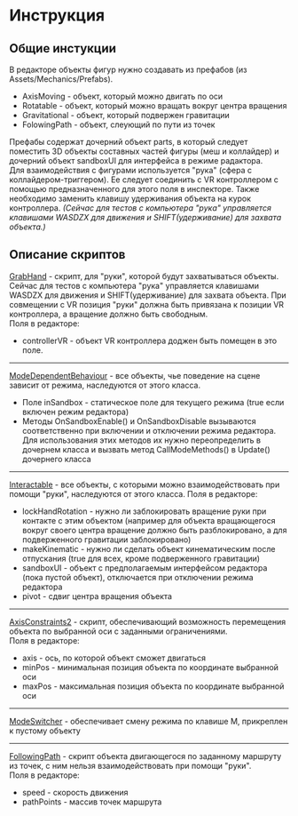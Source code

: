 # Инструкция
## Общие инстукции
В редакторе объекты фигур нужно создавать из префабов (из Assets/Mechanics/Prefabs).
+ AxisMoving - объект, который можно двигать по оси
+ Rotatable - объект, который можно вращать вокруг центра вращения
+ Gravitational - объект, который подвержен гравитации
+ FolowingPath - объект, слеующий по пути из точек

Префабы содержат дочерний объект parts, в который следует поместить 3D объекты составных частей фигуры (меш и коллайдер) и дочерний объект sandboxUI для интерфейса в режиме радактора.  
Для взаимодействия с фигурами используется "рука" (сфера с коллайдером-триггером). Ее следует соединить с VR контроллером с помощью предназначенного для этого поля в инспекторе. Также необходимо заменить клавишу удерживания объекта на курок контроллера. *(Сейчас для тестов с компьютера "рука" управляется клавишами WASDZX для движения и SHIFT(удерживание) для захвата объекта.)*
## Описание скриптов
[GrabHand](https://github.com/Yudjerick/Inversia/blob/master/Assets/Mechanics/Scripts/GrabHand.cs) - скрипт, для "руки", которой будут захватываться объекты. Сейчас для тестов с компьютера "рука" управляется клавишами WASDZX для движения и SHIFT(удерживание) для захвата объекта. При совмещении с VR позиция "руки" должна быть привязана к позиции VR контроллера, а вращение должно быть свободным.  
Поля в редакторе:
+ controllerVR - объект VR контроллера доджен быть помещен в это поле.
---
[ModeDependentBehaviour](https://github.com/Yudjerick/Inversia/blob/master/Assets/Mechanics/Scripts/ModeDependentBehaviour.cs) - все объекты, чье поведение на сцене зависит от режима, наследуются от этого класса. 
+ Поле inSandbox - статическое поле для текущего режима (true еcли включен режим редактора)
+ Методы OnSandboxEnable() и OnSandboxDisable вызываются соответственно при включении и отключении режима редактора. Для использования этих методов их нужно переопределить в дочернем класса и вызвать метод CallModeMethods() в Update() дочернего класса
---
[Interactable](https://github.com/Yudjerick/Inversia/blob/master/Assets/Mechanics/Scripts/Interactable.cs) - все объекты, с которыми можно взаимодействовать при помощи "руки", наследуются от этого класса.
Поля в редакторе:  
+ lockHandRotation - нужно ли заблокировать вращение руки при контакте с этим объектом (например для объекта вращающегося вокруг своего центра вращение должно быть разблокировано, а для подверженного гравитации заблокировано)
+ makeKinematic - нужно ли сделать объект кинематическим после отпускания (true для всех, кроме подверженного гравитации)
+ sandboxUI - объект с предполагаемым интерфейсом редактора (пока пустой объект), отключается при отключении режима редактора
+ pivot - сдвиг центра вращения объекта
---
[AxisConstraints2](https://github.com/Yudjerick/Inversia/blob/master/Assets/Mechanics/Scripts/AxisConstraints2.cs) - скрипт, обеспечивающий возможность перемещения объекта по выбранной оси с заданными ограничениями.  
Поля в редакторе: 
+ axis - ось, по которой объект сможет двигаться
+ minPos - минимальная позиция объекта по координате выбранной оси
+ maxPos - максимальная позиция объекта по координате выбранной оси
---
[ModeSwitcher](https://github.com/Yudjerick/Inversia/blob/master/Assets/Mechanics/Scripts/ModeSwitcher.cs) - обеспечивает смену режима по клавише M, прикреплен к пустому объекту

---
[FollowingPath](https://github.com/Yudjerick/Inversia/blob/master/Assets/Mechanics/Scripts/FollowingPath.cs) - скрипт объекта двигающегося по заданному маршруту из точек, с ним нельзя взаимодействовать при помощи "руки".  
Поля в редакторе:
+ speed - скорость движения
+ pathPoints - массив точек маршрута

